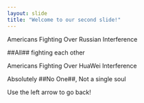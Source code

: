 ```yaml
---
layout: slide
title: "Welcome to our second slide!"
---
```

Americans Fighting Over Russian Interference

##All## fighting each other

Americans Fighting Over HuaWei Interference

Absolutely ##No One##, Not a single soul

Use the left arrow to go back!
